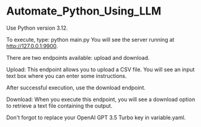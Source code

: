 # Automate_Python_Using_LLM

Use Python version 3.12.

To execute, type:
python main.py
You will see the server running at http://127.0.0.1:9900.

There are two endpoints available: upload and download.

Upload: This endpoint allows you to upload a CSV file. You will see an input text box where you can enter some instructions.

After successful execution, use the download endpoint.

Download: When you execute this endpoint, you will see a download option to retrieve a text file containing the output.

Don't forgot to replace your OpenAI GPT 3.5 Turbo key in variable.yaml.
